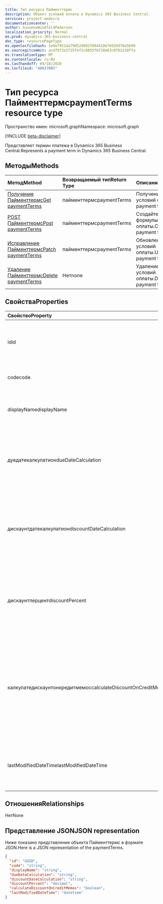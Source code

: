 ```yaml
---
title: Тип ресурса Пайменттермс
description: Объект условий оплаты в Dynamics 365 Business Central.
services: project-madeira
documentationcenter: ''
author: SusanneWindfeldPedersen
localization_priority: Normal
ms.prod: dynamics-365-business-central
doc_type: resourcePageType
ms.openlocfilehash: 1e9e7951da79d524002f004410ef6939d7be5b99
ms.sourcegitcommit: acdf972e2f25fef2c6855f6f28a63c0762228ffa
ms.translationtype: MT
ms.contentlocale: ru-RU
ms.lasthandoff: 09/18/2020
ms.locfileid: "48027085"
---
```

# <a name="paymentterms-resource-type"></a><span data-ttu-id="c2d8e-103">Тип ресурса Пайменттермс</span><span class="sxs-lookup"><span data-stu-id="c2d8e-103">paymentTerms resource type</span></span>

<span data-ttu-id="c2d8e-104">Пространство имен: microsoft.graph</span><span class="sxs-lookup"><span data-stu-id="c2d8e-104">Namespace: microsoft.graph</span></span>

[!INCLUDE [beta-disclaimer](../../includes/beta-disclaimer.md)]

<span data-ttu-id="c2d8e-105">Представляет термин платежа в Dynamics 365 Business Central.</span><span class="sxs-lookup"><span data-stu-id="c2d8e-105">Represents a payment term in Dynamics 365 Business Central.</span></span>

## <a name="methods"></a><span data-ttu-id="c2d8e-106">Методы</span><span class="sxs-lookup"><span data-stu-id="c2d8e-106">Methods</span></span>

| <span data-ttu-id="c2d8e-107">Метод</span><span class="sxs-lookup"><span data-stu-id="c2d8e-107">Method</span></span>                                                      | <span data-ttu-id="c2d8e-108">Возвращаемый тип</span><span class="sxs-lookup"><span data-stu-id="c2d8e-108">Return Type</span></span>|<span data-ttu-id="c2d8e-109">Описание</span><span class="sxs-lookup"><span data-stu-id="c2d8e-109">Description</span></span>            |
|:------------------------------------------------------------|:-----------|:----------------------|
|[<span data-ttu-id="c2d8e-110">Получение Пайменттермс</span><span class="sxs-lookup"><span data-stu-id="c2d8e-110">Get paymentTerms</span></span>](../api/dynamics-paymentterms-get.md)      |<span data-ttu-id="c2d8e-111">пайменттермс</span><span class="sxs-lookup"><span data-stu-id="c2d8e-111">paymentTerms</span></span>|<span data-ttu-id="c2d8e-112">Получение объекта условий оплаты.</span><span class="sxs-lookup"><span data-stu-id="c2d8e-112">Get a payment terms object.</span></span>   |
|[<span data-ttu-id="c2d8e-113">POST Пайменттермс</span><span class="sxs-lookup"><span data-stu-id="c2d8e-113">Post paymentTerms</span></span>](../api/dynamics-create-paymentterms.md)  |<span data-ttu-id="c2d8e-114">пайменттермс</span><span class="sxs-lookup"><span data-stu-id="c2d8e-114">paymentTerms</span></span>|<span data-ttu-id="c2d8e-115">Создайте объект формулы оплаты.</span><span class="sxs-lookup"><span data-stu-id="c2d8e-115">Create a payment terms object.</span></span>|
|[<span data-ttu-id="c2d8e-116">Исправление Пайменттермс</span><span class="sxs-lookup"><span data-stu-id="c2d8e-116">Patch paymentTerms</span></span>](../api/dynamics-paymentterms-update.md) |<span data-ttu-id="c2d8e-117">пайменттермс</span><span class="sxs-lookup"><span data-stu-id="c2d8e-117">paymentTerms</span></span>|<span data-ttu-id="c2d8e-118">Обновление объекта условий оплаты.</span><span class="sxs-lookup"><span data-stu-id="c2d8e-118">Update a payment terms object.</span></span>|
|[<span data-ttu-id="c2d8e-119">Удаление Пайменттермс</span><span class="sxs-lookup"><span data-stu-id="c2d8e-119">Delete paymentTerms</span></span>](../api/dynamics-paymentterms-delete.md)|<span data-ttu-id="c2d8e-120">Нет</span><span class="sxs-lookup"><span data-stu-id="c2d8e-120">none</span></span>        |<span data-ttu-id="c2d8e-121">Удаление объекта условий оплаты.</span><span class="sxs-lookup"><span data-stu-id="c2d8e-121">Delete a payment terms object.</span></span>|

## <a name="properties"></a><span data-ttu-id="c2d8e-122">Свойства</span><span class="sxs-lookup"><span data-stu-id="c2d8e-122">Properties</span></span>
| <span data-ttu-id="c2d8e-123">Свойство</span><span class="sxs-lookup"><span data-stu-id="c2d8e-123">Property</span></span>                     | <span data-ttu-id="c2d8e-124">Тип</span><span class="sxs-lookup"><span data-stu-id="c2d8e-124">Type</span></span>     |<span data-ttu-id="c2d8e-125">Описание</span><span class="sxs-lookup"><span data-stu-id="c2d8e-125">Description</span></span>                                                |
|:-----------------------------|:-------|:----------------------------------------------------------|
|<span data-ttu-id="c2d8e-126">id</span><span class="sxs-lookup"><span data-stu-id="c2d8e-126">id</span></span>                            |<span data-ttu-id="c2d8e-127">GUID</span><span class="sxs-lookup"><span data-stu-id="c2d8e-127">GUID</span></span>    |<span data-ttu-id="c2d8e-128">Уникальный идентификатор Пайменттермс.</span><span class="sxs-lookup"><span data-stu-id="c2d8e-128">The unique ID of the paymentTerms.</span></span> <span data-ttu-id="c2d8e-129">Не редактируемые.</span><span class="sxs-lookup"><span data-stu-id="c2d8e-129">Non-editable.</span></span>           |
|<span data-ttu-id="c2d8e-130">code</span><span class="sxs-lookup"><span data-stu-id="c2d8e-130">code</span></span>                          |<span data-ttu-id="c2d8e-131">string</span><span class="sxs-lookup"><span data-stu-id="c2d8e-131">string</span></span>  |<span data-ttu-id="c2d8e-132">Определяет код условия платежа.</span><span class="sxs-lookup"><span data-stu-id="c2d8e-132">Specifies the payment term code.</span></span>                           |
|<span data-ttu-id="c2d8e-133">displayName</span><span class="sxs-lookup"><span data-stu-id="c2d8e-133">displayName</span></span>                   |<span data-ttu-id="c2d8e-134">string</span><span class="sxs-lookup"><span data-stu-id="c2d8e-134">string</span></span>  |<span data-ttu-id="c2d8e-135">Задает отображаемое имя условия платежа.</span><span class="sxs-lookup"><span data-stu-id="c2d8e-135">Specifies the payment term display name.</span></span>                   |
|<span data-ttu-id="c2d8e-136">дуедатекалкулатион</span><span class="sxs-lookup"><span data-stu-id="c2d8e-136">dueDateCalculation</span></span>            |<span data-ttu-id="c2d8e-137">string</span><span class="sxs-lookup"><span data-stu-id="c2d8e-137">string</span></span>  |<span data-ttu-id="c2d8e-138">Указывает формулу, используемую для расчета даты, на которую необходимо выполнить платеж.</span><span class="sxs-lookup"><span data-stu-id="c2d8e-138">Specifies the formula that is used to calculate the date that a payment must be made.</span></span>|
|<span data-ttu-id="c2d8e-139">дискаунтдатекалкулатион</span><span class="sxs-lookup"><span data-stu-id="c2d8e-139">discountDateCalculation</span></span>       |<span data-ttu-id="c2d8e-140">string</span><span class="sxs-lookup"><span data-stu-id="c2d8e-140">string</span></span>  |<span data-ttu-id="c2d8e-141">Указывает формулу, используемую для расчета даты, которую необходимо выполнить для получения скидки.</span><span class="sxs-lookup"><span data-stu-id="c2d8e-141">Specifies the formula that is used to calculate the date that a payment must be made in order to obtain a discount.</span></span>|
|<span data-ttu-id="c2d8e-142">дискаунтперцент</span><span class="sxs-lookup"><span data-stu-id="c2d8e-142">discountPercent</span></span>               |<span data-ttu-id="c2d8e-143">числе</span><span class="sxs-lookup"><span data-stu-id="c2d8e-143">decimal</span></span> |<span data-ttu-id="c2d8e-144">Указывает процент скидки, который применяется для раннего платежа по сумме накладной.</span><span class="sxs-lookup"><span data-stu-id="c2d8e-144">Specifies the discount percentage that is applied for early payment of an invoice amount.</span></span>|
|<span data-ttu-id="c2d8e-145">калкулатедискаунтонкредитмемос</span><span class="sxs-lookup"><span data-stu-id="c2d8e-145">calculateDiscountOnCreditMemos</span></span>|<span data-ttu-id="c2d8e-146">boolean</span><span class="sxs-lookup"><span data-stu-id="c2d8e-146">boolean</span></span> |<span data-ttu-id="c2d8e-147">Указывает, следует ли применять скидку к кредитовым нотам.</span><span class="sxs-lookup"><span data-stu-id="c2d8e-147">Specifies if the discount should be applied to credit memos.</span></span> <span data-ttu-id="c2d8e-148">**Значение true** указывает, что будет задана скидка, **значение false** указывает, что скидка не будет задана.</span><span class="sxs-lookup"><span data-stu-id="c2d8e-148">**True** indicates a discount will be given, **false** indicates a discount will not be given.</span></span>|
|<span data-ttu-id="c2d8e-149">lastModifiedDateTime</span><span class="sxs-lookup"><span data-stu-id="c2d8e-149">lastModifiedDateTime</span></span>          |<span data-ttu-id="c2d8e-150">datetime</span><span class="sxs-lookup"><span data-stu-id="c2d8e-150">datetime</span></span>|<span data-ttu-id="c2d8e-151">Дата и время последнего изменения Пайменттермс.</span><span class="sxs-lookup"><span data-stu-id="c2d8e-151">The last datetime the paymentTerms was modified.</span></span> <span data-ttu-id="c2d8e-152">Только для чтения.</span><span class="sxs-lookup"><span data-stu-id="c2d8e-152">Read-Only.</span></span>|  


## <a name="relationships"></a><span data-ttu-id="c2d8e-153">Отношения</span><span class="sxs-lookup"><span data-stu-id="c2d8e-153">Relationships</span></span>
<span data-ttu-id="c2d8e-154">Нет</span><span class="sxs-lookup"><span data-stu-id="c2d8e-154">None</span></span>

## <a name="json-representation"></a><span data-ttu-id="c2d8e-155">Представление JSON</span><span class="sxs-lookup"><span data-stu-id="c2d8e-155">JSON representation</span></span>

<span data-ttu-id="c2d8e-156">Ниже показано представление объекта Пайменттермс в формате JSON.</span><span class="sxs-lookup"><span data-stu-id="c2d8e-156">Here is a JSON representation of the paymentTerms.</span></span>


```json
{
  "id": "GUID",
  "code": "string",
  "displayName": "string",
  "dueDateCalculation": "string",
  "discountDateCalculation": "string",
  "discountPercent": "decimal",
  "calculateDiscountOnCreditMemos": "boolean",
  "lastModifiedDateTime": "datetime"
}

```


